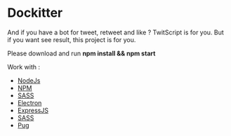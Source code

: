 # Dockitter
And if you have a bot for tweet, retweet and like ? TwitScript is for you. But if you want see result, this project is for you.

Please download and run **npm install && npm start**

Work with :

* [NodeJs](https://nodejs.org/en/)
* [NPM](https://www.npmjs.com/)
* [SASS](http://sass-lang.com/)
* [Electron](http://electron.atom.io/)
* [ExpressJS](http://expressjs.com/fr/)
* [SASS](http://sass-lang.com/)
* [Pug](https://github.com/pugjs/pug)
